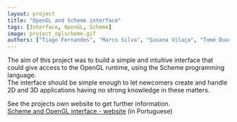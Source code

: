 ```yaml
---
layout: project
title: "OpenGL and Scheme interface"
tags: [Interface, OpenGL, Scheme]
image: project_oglscheme.gif
authors: ["Tiago Fernandes", "Marco Silva", "Susana Vilaça", "Tomé Duarte"]
---
```

The aim of this project was to build a simple and intuitive interface that could give access to the OpenGL runtime, using the Scheme programming language.  
The interface should be simple enough to let newcomers create and handle 2D and 3D applications having no strong knowledge in these matters.

See the projects own website to get further information.  
[Scheme and OpenGL interface - website](http://paginas.fe.up.pt/~necg/sites/OpenGLSchemeSite/index.php) (in Portuguese)
